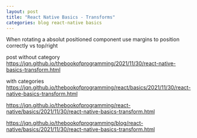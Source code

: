 ```yaml
---
layout: post
title: "React Native Basics - Transforms"
categories: blog react-native basics
---
```


When rotating a absolut positioned component use margins to position correctly vs top/right

post without category https://jqn.github.io/thebookofprogramming/2021/11/30/react-native-basics-transform.html

with categories https://jqn.github.io/thebookofprogramming/react/basics/2021/11/30/react-native-basics-transform.html

https://jqn.github.io/thebookofprogramming/react-native/basics/2021/11/30/react-native-basics-transform.html

https://jqn.github.io/thebookofprogramming/blog/react-native/basics/2021/11/30/react-native-basics-transform.html